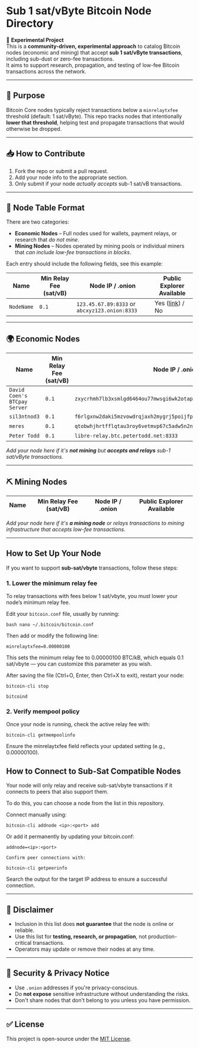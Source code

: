 # Sub 1 sat/vByte Bitcoin Node Directory

🚧 **Experimental Project**  
This is a **community-driven, experimental approach** to catalog Bitcoin nodes (economic and mining) that accept **sub 1 sat/vByte transactions**, including sub-dust or zero-fee transactions.  
It aims to support research, propagation, and testing of low-fee Bitcoin transactions across the network.

---

## 🧠 Purpose

Bitcoin Core nodes typically reject transactions below a `minrelaytxfee` threshold (default: 1 sat/vByte). This repo tracks nodes that intentionally **lower that threshold**, helping test and propagate transactions that would otherwise be dropped.

---

## 📥 How to Contribute

1. Fork the repo or submit a pull request.
2. Add your node info to the appropriate section.
3. Only submit if your node *actually accepts* sub-1 sat/vB transactions.

---

## 📄 Node Table Format


There are two categories:

- **Economic Nodes** – Full nodes used for wallets, payment relays, or research that *do not mine*.
- **Mining Nodes** – Nodes operated by mining pools or individual miners that *can include low-fee transactions in blocks*.

Each entry should include the following fields, see this example:

Name | Min Relay Fee (sat/vB) | Node IP / .onion | Public Explorer Available
|------------------------|------------------|---------------------------|---------------------------|
| `NodeName`           | `0.1`                  | `123.45.67.89:8333` or `abcxyz123.onion:8333` | Yes ([link](https://your-explorer.com)) / No |

---

## 🌍 Economic Nodes

Name | Min Relay Fee (sat/vB) | Node IP / .onion | Public Explorer Available
|------------------------|------------------|---------------------------|---------------------------|
| `David Coen's BTCpay Server`           | `0.1`                  | `zxycrhmh7lb3xsmlgd6464ou77mwsgi6wk2otap2rjlbr5kw3if5hsyd.onion:8333` | No |
| `sil3ntnod3`           | `0.1`                  | `f6rlgxnw2daki5mzvowdrqjaxh2mygrj5poijfpm7e6il63sbeiftaqd.onion:8333` | No |
| `meres`                | `0.1`                  | `qtobwhjhrtfflqtau3roy6vetmvp67c5adw5n2n3mkyfjzb2pad2bhyd.onion:8333` | No |
| `Peter Todd`           | `0.1`                  | `libre-relay.btc.petertodd.net:8333` | No |


_Add your node here if it's **not mining** but **accepts and relays** sub-1 sat/vByte transactions._

---

## ⛏️ Mining Nodes

Name | Min Relay Fee (sat/vB) | Node IP / .onion | Public Explorer Available
|------------------------|------------------|---------------------------|---------------------------|

_Add your node here if it's **a mining node** or relays transactions to mining infrastructure that accepts low-fee transactions._

---

## How to Set Up Your Node

If you want to support **sub‑sat/vbyte** transactions, follow these steps:

### 1. Lower the minimum relay fee

To relay transactions with fees below 1 sat/vbyte, you must lower your node’s minimum relay fee.

Edit your `bitcoin.conf` file, usually by running:

`bash
nano ~/.bitcoin/bitcoin.conf`

Then add or modify the following line:

`minrelaytxfee=0.00000100`

This sets the minimum relay fee to 0.00000100 BTC/kB, which equals 0.1 sat/vbyte — you can customize this parameter as you wish.

After saving the file (Ctrl+O, Enter, then Ctrl+X to exit), restart your node:

``bitcoin-cli stop``

``bitcoind``

### 2. Verify mempool policy

Once your node is running, check the active relay fee with:

``bitcoin-cli getmempoolinfo``

Ensure the minrelaytxfee field reflects your updated setting (e.g., 0.00000100).

## How to Connect to Sub-Sat Compatible Nodes

Your node will only relay and receive sub-sat/vbyte transactions if it connects to peers that also support them. 

To do this, you can choose a node from the list in this repository.

Connect manually using:

``bitcoin-cli addnode <ip>:<port> add``

Or add it permanently by updating your bitcoin.conf:

``addnode=<ip>:<port>``

    Confirm peer connections with:

``bitcoin-cli getpeerinfo``

Search the output for the target IP address to ensure a successful connection.

---

## 📌 Disclaimer

- Inclusion in this list does **not guarantee** that the node is online or reliable.
- Use this list for **testing, research, or propagation**, not production-critical transactions.
- Operators may update or remove their nodes at any time.

---

## 🔐 Security & Privacy Notice

- Use `.onion` addresses if you're privacy-conscious.
- Do **not expose** sensitive infrastructure without understanding the risks.
- Don't share nodes that don't belong to you unless you have permission.

---

## ✅ License

This project is open-source under the [MIT License](LICENSE).
